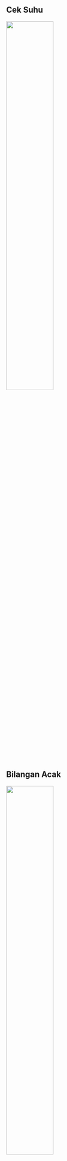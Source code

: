 ## Cek Suhu
<img src="https://user-images.githubusercontent.com/41937681/139592672-f79c88f8-c27b-4d48-930d-ac221f204d9a.png" width=50% height=50%>

## Bilangan Acak
<img src="https://user-images.githubusercontent.com/41937681/139593414-aa0cc63d-d5fe-431a-915e-fb4cf84f9807.png" width=50% height=50%>

